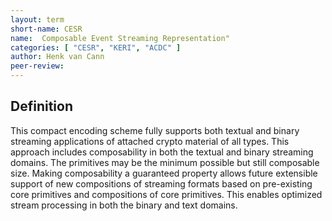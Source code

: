 ```yaml
---
layout: term
short-name: CESR
name:  Composable Event Streaming Representation"
categories: [ "CESR", "KERI", "ACDC" ]
author: Henk van Cann
peer-review:
---
```


## Definition

This compact encoding scheme fully supports both textual and binary streaming applications of attached crypto material of all types. This approach includes composability in both the textual and binary streaming domains. The primitives may be the minimum possible but still composable size. Making composability a guaranteed property allows future extensible support of new compositions of streaming formats based on pre-existing core primitives and compositions of core primitives. This enables optimized stream processing in both the binary and text domains.

